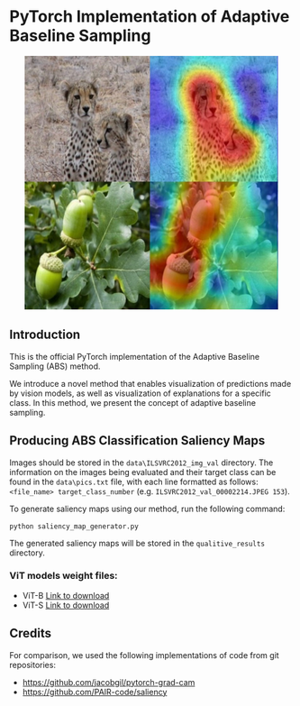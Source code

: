 
# PyTorch Implementation of Adaptive Baseline Sampling


<p align="center">
  <img width="450" height="450" src="results_sample.jpg" alt="ViT" title="ViT">
</p>

## Introduction
This is the official PyTorch implementation of the Adaptive Baseline Sampling (ABS) method.

We introduce a novel method that enables visualization of predictions made by vision models, as well as visualization of explanations for a specific class.
In this method, we present the concept of adaptive baseline sampling.

## Producing ABS Classification Saliency Maps
Images should be stored in the `data\ILSVRC2012_img_val` directory. 
The information on the images being evaluated and their target class can be found in the `data\pics.txt` file, with each line formatted as follows: `<file_name> target_class_number` (e.g. `ILSVRC2012_val_00002214.JPEG 153`).

To generate saliency maps using our method, run the following command:
```
python saliency_map_generator.py
```

The generated saliency maps will be stored in the `qualitive_results` directory.
### ViT models weight files:
- ViT-B [Link to download](https://github.com/rwightman/pytorch-image-models/releases/download/v0.1-vitjx/jx_vit_base_p16_224-80ecf9dd.pth)
- ViT-S [Link to download](https://github.com/rwightman/pytorch-image-models/releases/download/v0.1-weights/vit_small_p16_224-15ec54c9.pth)

## Credits
For comparison, we used the following implementations of code from git repositories:
- https://github.com/jacobgil/pytorch-grad-cam
- https://github.com/PAIR-code/saliency

